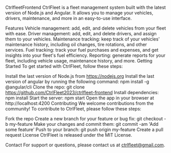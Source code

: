 CtrlfleetFrontend
CtrlFleet is a fleet management system built with the latest version of Node.js and Angular. It allows you to manage your vehicles, drivers, maintenance, and more in an easy-to-use interface.

Features
Vehicle management: add, edit, and delete vehicles from your fleet with ease.
Driver management: add, edit, and delete drivers, and assign them to your vehicles.
Maintenance tracking: keep track of your vehicles' maintenance history, including oil changes, tire rotations, and other services.
Fuel tracking: track your fuel purchases and expenses, and get insights into your fleet's fuel efficiency.
Reporting: generate reports for your fleet, including vehicle usage, maintenance history, and more.
Getting Started
To get started with CtrlFleet, follow these steps:

Install the last version of Node.js from https://nodejs.org
Install the last version of angular by running the following command: npm install -g @angular/cli
Clone the repo: git clone https://github.com/CtrlFleet2023/ctrlfleet-frontend
Install dependencies: npm install
Start the server: npm start
Open the app in your browser at http://localhost:4200
Contributing
We welcome contributions from the community! To contribute to CtrlFleet, please follow these steps:

Fork the repo
Create a new branch for your feature or bug fix: git checkout -b my-feature
Make your changes and commit them: git commit -am 'Add some feature'
Push to your branch: git push origin my-feature
Create a pull request
License
CtrlFleet is released under the MIT License.

Contact
For support or questions, please contact us at ctrlfleet@gmail.com.
